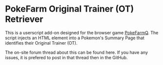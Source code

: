 # PokeFarm Original Trainer (OT) Retriever
This is a userscript add-on designed for the browser game [PokeFarmQ](https://pokefarm.com).
The script injects an HTML element into a Pokemon's Summary Page that identifies their Original Trainer (OT).

The on-site forum thread about this can be found here. If you have any issues, it is prefered to post in that thread then in the GitHub. 
